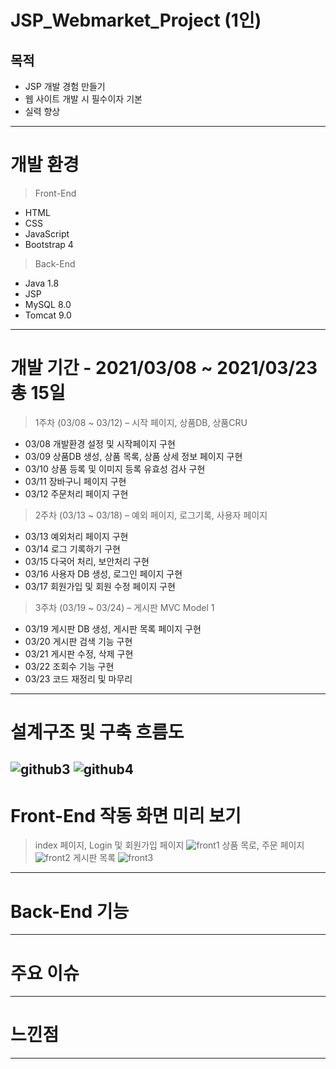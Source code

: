 # JSP_Webmarket_Project (1인)
## 목적 ##
+ JSP 개발 경험 만들기
+ 웹 사이트 개발 시 필수이자 기본
+ 실력 향상
------------
# 개발 환경 
> Front-End
+ HTML
+ CSS
+ JavaScript
+ Bootstrap 4
> Back-End
+ Java 1.8
+ JSP
+ MySQL 8.0
+ Tomcat 9.0
------------
# 개발 기간 - 2021/03/08 ~ 2021/03/23 총 15일 
> 1주차 (03/08 ~ 03/12) – 시작 페이지, 상품DB, 상품CRU
+ 03/08 개발환경 설정 및 시작페이지 구현
+ 03/09 상품DB 생성, 상품 목록, 상품 상세 정보 페이지 구현
+ 03/10 상품 등록 및 이미지 등록 유효성 검사 구현
+ 03/11 장바구니 페이지 구현
+ 03/12 주문처리 페이지 구현
> 2주차 (03/13 ~ 03/18) – 예외 페이지, 로그기록, 사용자 페이지
+ 03/13 예외처리 페이지 구현
+ 03/14 로그 기록하기 구현
+ 03/15 다국어 처리, 보안처리 구현
+ 03/16 사용자 DB 생성, 로그인 페이지 구현
+ 03/17 회원가입 및 회원 수정 페이지 구현
> 3주차 (03/19 ~ 03/24) – 게시판 MVC Model 1
+ 03/19 게시판 DB 생성, 게시판 목록 페이지 구현
+ 03/20 게시판 검색 기능 구현
+ 03/21 게시판 수정, 삭제 구현
+ 03/22 조회수 기능 구현
+ 03/23 코드 재정리 및 마무리
------------
# 설계구조 및 구축 흐름도
![github3](https://user-images.githubusercontent.com/77142806/114081913-1f4e6c80-98e8-11eb-8ba8-10227ecb7f05.PNG)
![github4](https://user-images.githubusercontent.com/77142806/114081914-1f4e6c80-98e8-11eb-9cab-6e90e503b431.PNG)
------------
# Front-End 작동 화면 미리 보기
> index 페이지, Login 및 회원가입 페이지
![front1](https://user-images.githubusercontent.com/77142806/130345353-dcf90fd6-6325-4c22-bfc9-24efd3b22eac.gif)
> 상품 목로, 주문 페이지
![front2](https://user-images.githubusercontent.com/77142806/130345564-ff0965e9-7a26-4ca2-9643-373b247c33f5.gif)
> 게시판 목록 
![front3](https://user-images.githubusercontent.com/77142806/130345571-1c26de71-e8fa-422e-b3b2-f0942a91cd36.gif)
------------
# Back-End 기능
------------
# 주요 이슈
------------
# 느낀점
------------

 
